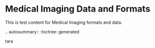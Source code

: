 Medical Imaging Data and Formats
===

This is test content for Medical Imaging formats and data.

.. autosummary::
   :toctree: generated

   tara

